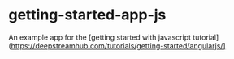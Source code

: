 # getting-started-app-js
An example app for the [getting started with javascript tutorial](https://deepstreamhub.com/tutorials/getting-started/angularjs/]